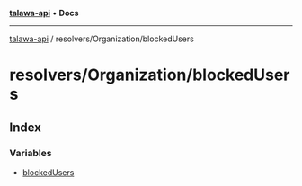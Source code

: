 [**talawa-api**](../../../README.md) • **Docs**

***

[talawa-api](../../../modules.md) / resolvers/Organization/blockedUsers

# resolvers/Organization/blockedUsers

## Index

### Variables

- [blockedUsers](variables/blockedUsers.md)
